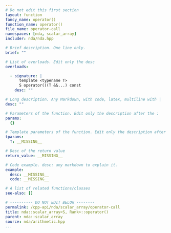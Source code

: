 ```yaml
---
# Do not edit this first section
layout: function
fancy_name: operator()
function_name: operator()
file_name: operator-call
namespaces: [nda, scalar_array]
includer: nda/nda.hpp

# Brief description. One line only.
brief: ""

# List of overloads. Edit only the desc
overloads:

  - signature: |
      template <typename T>
      S operator()(T &&...) const
    desc: ""

# Long description. Any Markdown, with code, latex, multiline with |
desc: ""

# Parameters of the function. Edit only the description after the :
params:
  {}

# Template parameters of the function. Edit only the description after the :
tparams:
  T: __MISSING__

# Desc of the return value
return_value: __MISSING__

# Code example. desc: any markdown to explain it.
example:
  desc: __MISSING__
  code: __MISSING__

# A list of related functions/classes
see-also: []

# ---------- DO NOT EDIT BELOW --------
permalink: /cpp-api/nda/scalar_array/operator-call
title: nda::scalar_array<S, Rank>::operator()
parent: nda::scalar_array
source: nda/arithmetic.hpp
...
```


